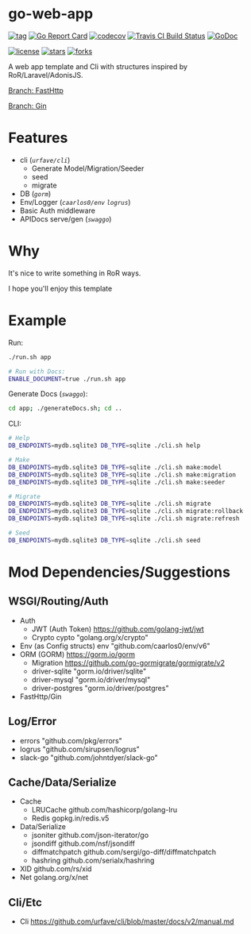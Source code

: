 
go-web-app
==

[![tag](https://img.shields.io/github/tag/TeaEntityLab/go-web-app.svg)](https://github.com/TeaEntityLab/go-web-app)
[![Go Report Card](https://goreportcard.com/badge/github.com/TeaEntityLab/go-web-app)](https://goreportcard.com/report/github.com/TeaEntityLab/go-web-app)
[![codecov](https://codecov.io/gh/TeaEntityLab/go-web-app/branch/master/graph/badge.svg)](https://codecov.io/gh/TeaEntityLab/go-web-app)
[![Travis CI Build Status](https://travis-ci.com/TeaEntityLab/go-web-app.svg?branch=master)](https://travis-ci.com/TeaEntityLab/go-web-app)
[![GoDoc](https://godoc.org/github.com/TeaEntityLab/go-web-app?status.svg)](https://godoc.org/github.com/TeaEntityLab/go-web-app)

[![license](https://img.shields.io/github/license/TeaEntityLab/go-web-app.svg?style=social&label=License)](https://github.com/TeaEntityLab/go-web-app)
[![stars](https://img.shields.io/github/stars/TeaEntityLab/go-web-app.svg?style=social&label=Stars)](https://github.com/TeaEntityLab/go-web-app)
[![forks](https://img.shields.io/github/forks/TeaEntityLab/go-web-app.svg?style=social&label=Fork)](https://github.com/TeaEntityLab/go-web-app)

A web app template and Cli with structures inspired by RoR/Laravel/AdonisJS.

[Branch: FastHttp](https://github.com/TeaEntityLab/go-web-app)

[Branch: Gin](https://github.com/TeaEntityLab/go-web-app/tree/for_gin)

# Features

* cli (*`urfave/cli`*)
	* Generate Model/Migration/Seeder
	* seed
	* migrate
* DB (*`gorm`*)
* Env/Logger (*`caarlos0/env`* *`logrus`*)
* Basic Auth middleware
* APIDocs serve/gen (*`swaggo`*)

# Why

It's nice to write something in RoR ways.

I hope you'll enjoy this template

# Example

Run:
```bash
./run.sh app

# Run with Docs:
ENABLE_DOCUMENT=true ./run.sh app
```

Generate Docs (*`swaggo`*):
```bash
cd app; ./generateDocs.sh; cd ..
```

CLI:
```bash
# Help
DB_ENDPOINTS=mydb.sqlite3 DB_TYPE=sqlite ./cli.sh help

# Make
DB_ENDPOINTS=mydb.sqlite3 DB_TYPE=sqlite ./cli.sh make:model
DB_ENDPOINTS=mydb.sqlite3 DB_TYPE=sqlite ./cli.sh make:migration
DB_ENDPOINTS=mydb.sqlite3 DB_TYPE=sqlite ./cli.sh make:seeder

# Migrate
DB_ENDPOINTS=mydb.sqlite3 DB_TYPE=sqlite ./cli.sh migrate
DB_ENDPOINTS=mydb.sqlite3 DB_TYPE=sqlite ./cli.sh migrate:rollback
DB_ENDPOINTS=mydb.sqlite3 DB_TYPE=sqlite ./cli.sh migrate:refresh

# Seed
DB_ENDPOINTS=mydb.sqlite3 DB_TYPE=sqlite ./cli.sh seed
```

# Mod Dependencies/Suggestions

## WSGI/Routing/Auth

* Auth
	* JWT (Auth Token) https://github.com/golang-jwt/jwt
	* Crypto cypto "golang.org/x/crypto"
* Env (as Config structs) env "github.com/caarlos0/env/v6"
* ORM (GORM) https://gorm.io/gorm
  	* Migration https://github.com/go-gormigrate/gormigrate/v2
	* driver-sqlite "gorm.io/driver/sqlite"
	* driver-mysql "gorm.io/driver/mysql"
	* driver-postgres "gorm.io/driver/postgres"
* FastHttp/Gin

## Log/Error

* errors "github.com/pkg/errors"
* logrus "github.com/sirupsen/logrus"
* slack-go "github.com/johntdyer/slack-go"

## Cache/Data/Serialize

* Cache
	* LRUCache github.com/hashicorp/golang-lru
	* Redis gopkg.in/redis.v5
* Data/Serialize
	* jsoniter github.com/json-iterator/go
	* jsondiff github.com/nsf/jsondiff
	* diffmatchpatch github.com/sergi/go-diff/diffmatchpatch
	* hashring github.com/serialx/hashring
* XID github.com/rs/xid
* Net golang.org/x/net

## Cli/Etc

* Cli https://github.com/urfave/cli/blob/master/docs/v2/manual.md

